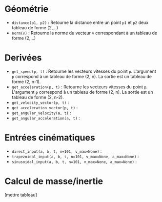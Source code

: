 # Géométrie

- `distance(p1, p2)` : Retourne la distance entre un point `p1` et `p2` deux tableau de forme (2,...)
- `norm(v)` : Retourne la norme du vecteur `v` correspondant à un tableau de forme (2,...)

# Derivées

- `get_speed(p, t)` : Retourne les vecteurs vitesses du point `p`. L'argument `p` correspond à un tableau de forme (2, n). La sortie est un tableau de forme (2, n-1).
- `get_acceleration(p, t)` : Retourne les vecteurs vitesses du point `p`. L'argument `p` correspond à un tableau de forme (2, n). La sortie est un tableau de forme (2, n-2).
- `get_velocity_vector(p, t)` :
- `get_acceleration_vector(p, t)` :
- `get_angular_velocity(a, t)` :
- `get_angular_acceleration(a, t)` :

# Entrées cinématiques

- `direct_input(a, b, t, n=101, v_max=None)` :
- `trapezoidal_input(a, b, t, n=101, v_max=None, a_max=None)` :
- `sinusoidal_input(a, b, t, n=101, v_max=None, a_max=None)` :

# Calcul de masse/inertie

[mettre tableau]
